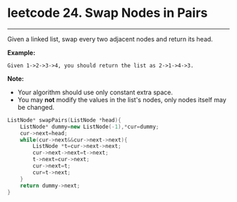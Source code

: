 # leetcode 24. Swap Nodes in Pairs

------

Given a linked list, swap every two adjacent nodes and return its head.

**Example:**

```
Given 1->2->3->4, you should return the list as 2->1->4->3.
```

**Note:**

- Your algorithm should use only constant extra space.
- You may **not** modify the values in the list's nodes, only nodes itself may be changed.

```c++
ListNode* swapPairs(ListNode *head){
    ListNode* dummy=new ListNode(-1),*cur=dummy;
    cur->next=head;
    while(cur->next&&cur->next->next){
        ListNode *t=cur->next->next;
        cur->next->next=t->next;
        t->next=cur->next;
        cur->next=t;
        cur=t->next;
    }
    return dummy->next;
}
```



